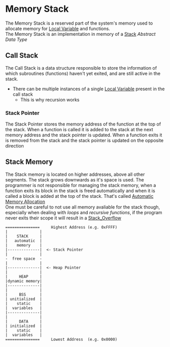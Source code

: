 # Memory Stack
The Memory Stack is a reserved part of the system's memory used to allocate memory for [Local Variable](./CS50x_Local-Variable.md) and functions.  
The Memory Stack is an implementation in memory of a [Stack](../Week-5-Data-Structures/CS50x_Stack.md) *Abstract Data Type*

## Call Stack
The Call Stack is a data structure responsible to store the information of which subroutines (functions) haven't yet exited, and are still active in the stack.

- There can be multiple instances of a single [Local Variable](./CS50x_Local-Variable.md) present in the call stack   
    - This is why recursion works

### Stack Pointer
The Stack Pointer stores the memory address of the function at the top of the stack. When a function is called it is added to the stack at the next memory address and the stack pointer is updated. When a function exits it is removed from the stack and the stack pointer is updated on the opposite direction

## Stack Memory
The Stack memory is located on higher addresses, above all other segments. The stack grows downwards as it's space is used.
The programmer is not responsible for managing the stack memory, when a function exits its block in the stack is freed automatically and when it is called a block is added at the top of the stack. That's called [Automatic Memory Allocation](./CS50x_Automatic-Memory-Allocation.md)  
One must be careful to not use all memory avaliable for the stack though, especially when dealing with *loops* and *recursive functions*, if the program never exits their scope it will result in a [Stack_Overflow](Stack_Overflow)

```
===============     Highest Address (e.g. 0xFFFF)
|              |
|    STACK     |
|   automatic  |
|    memory    |
|--------------|  <- Stack Pointer
|              |
-  free space  -
|              |
|--------------|  <- Heap Pointer
|              |
|     HEAP     |
|dynamic memory|
|--------------|  
|              |
|     BSS      |
| unitialized  |
|    static    |
|  variables   |
|--------------|  
|              |
|     DATA     |
| initialized  |
|    static    |
|  variables   |
===============     Lowest Address  (e.g. 0x0000)
```
